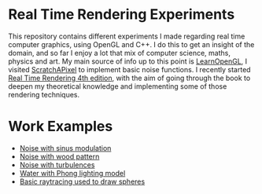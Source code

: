 # Real Time Rendering Experiments
This repository contains different experiments I made regarding real time computer graphics, using OpenGL and C++.
I do this to get an insight of the domain, and so far I enjoy a lot that mix of computer science, maths, physics and art.
My main source of info up to this point is [LearnOpenGL](https://learnopengl.com/), I visited [ScratchAPixel](https://www.scratchapixel.com/) to implement basic noise functions.
I recently started [Real Time Rendering 4th edition](http://www.realtimerendering.com/), with the aim of going through the book to deepen my theoretical knowledge and implementing some of those rendering techniques.
# Work Examples
- [Noise with sinus modulation](https://github.com/arnoGalvez/opengl/blob/master/img/noise_sin.png)
- [Noise with wood pattern](https://github.com/arnoGalvez/opengl/blob/master/img/noise_wood.png)
- [Noise with turbulences](https://github.com/arnoGalvez/opengl/blob/master/img/noise_turbulence.png)
- [Water with Phong lighting model](https://github.com/arnoGalvez/opengl/blob/master/img/water.png)
- [Basic raytracing used to draw spheres](https://github.com/arnoGalvez/opengl/blob/master/img/spheres_raytracing.png)